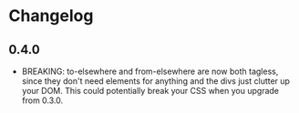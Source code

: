 # Changelog

## 0.4.0

 - BREAKING: to-elsewhere and from-elsewhere are now both tagless, since they don't need elements for anything and the divs just clutter up your DOM. This could potentially break your CSS when you upgrade from 0.3.0.
